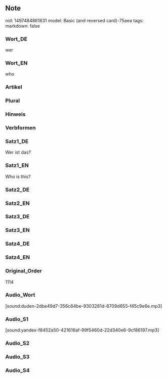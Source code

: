 ## Note
nid: 1497484861831
model: Basic (and reversed card)-75aea
tags: 
markdown: false

### Wort_DE
wer

### Wort_EN
who

### Artikel


### Plural


### Hinweis


### Verbformen


### Satz1_DE
Wer ist das?

### Satz1_EN
Who is this?

### Satz2_DE


### Satz2_EN


### Satz3_DE


### Satz3_EN


### Satz4_DE


### Satz4_EN


### Original_Order
1114

### Audio_Wort
[sound:duden-2dbe49d7-356c84be-9303281d-8709d655-f45c9e6e.mp3]

### Audio_S1
[sound:yandex-f8452a50-421616af-99f5460d-22d340e6-9cf86197.mp3]

### Audio_S2


### Audio_S3


### Audio_S4

